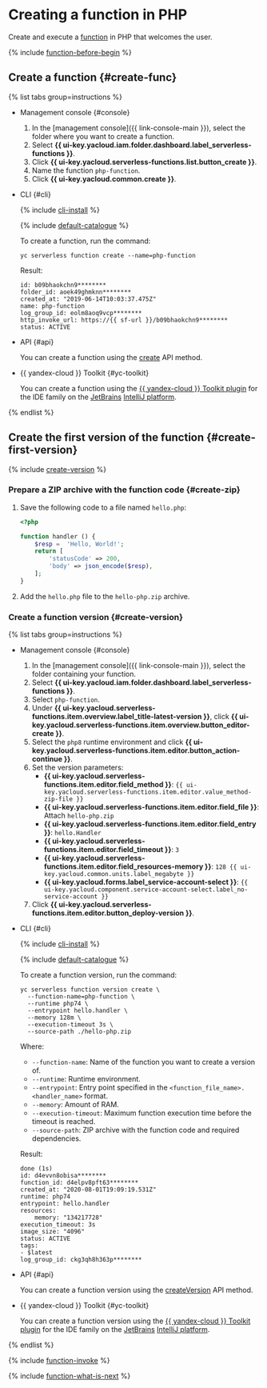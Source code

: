 # Creating a function in PHP

Create and execute a [function](../../concepts/function.md) in PHP that welcomes the user.

{% include [function-before-begin](../../../_includes/functions/function-before-begin.md) %}

## Create a function {#create-func}

{% list tabs group=instructions %}

- Management console {#console}

    1. In the [management console]({{ link-console-main }}), select the folder where you want to create a function.
    1. Select **{{ ui-key.yacloud.iam.folder.dashboard.label_serverless-functions }}**.
    1. Click **{{ ui-key.yacloud.serverless-functions.list.button_create }}**.
    1. Name the function `php-function`.
    1. Click **{{ ui-key.yacloud.common.create }}**.

- CLI {#cli}

    {% include [cli-install](../../../_includes/cli-install.md) %}

    {% include [default-catalogue](../../../_includes/default-catalogue.md) %}

    To create a function, run the command:

    ```
    yc serverless function create --name=php-function
    ```

    Result:

    ```
    id: b09bhaokchn9********
    folder_id: aoek49ghmknn********
    created_at: "2019-06-14T10:03:37.475Z"
    name: php-function
    log_group_id: eolm8aoq9vcp********
    http_invoke_url: https://{{ sf-url }}/b09bhaokchn9********
    status: ACTIVE
    ```

- API {#api}

    You can create a function using the [create](../../functions/api-ref/Function/create.md) API method.


- {{ yandex-cloud }} Toolkit {#yc-toolkit}

    You can create a function using the [{{ yandex-cloud }} Toolkit plugin](https://github.com/yandex-cloud/ide-plugin-jetbrains/blob/master/README.en.md) for the IDE family on the [JetBrains](https://www.jetbrains.com/) [IntelliJ platform](https://www.jetbrains.com/opensource/idea/).


{% endlist %}

## Create the first version of the function {#create-first-version}

{% include [create-version](../../../_includes/functions/create-version.md) %}

### Prepare a ZIP archive with the function code {#create-zip}

1. Save the following code to a file named `hello.php`:
   ```php
   <?php

   function handler () {
       $resp =  'Hello, World!';
       return [
           'statusCode' => 200,
           'body' => json_encode($resp),
       ];
   }
   ```

1. Add the `hello.php` file to the `hello-php.zip` archive.

### Create a function version {#create-version}

{% list tabs group=instructions %}

- Management console {#console}

    1. In the [management console]({{ link-console-main }}), select the folder containing your function.
    1. Select **{{ ui-key.yacloud.iam.folder.dashboard.label_serverless-functions }}**.
    1. Select `php-function`.
    1. Under **{{ ui-key.yacloud.serverless-functions.item.overview.label_title-latest-version }}**, click **{{ ui-key.yacloud.serverless-functions.item.overview.button_editor-create }}**.
    1. Select the `php8` runtime environment and click **{{ ui-key.yacloud.serverless-functions.item.editor.button_action-continue }}**.
    1. Set the version parameters:
        * **{{ ui-key.yacloud.serverless-functions.item.editor.field_method }}**: `{{ ui-key.yacloud.serverless-functions.item.editor.value_method-zip-file }}`
        * **{{ ui-key.yacloud.serverless-functions.item.editor.field_file }}**: Attach `hello-php.zip`
        * **{{ ui-key.yacloud.serverless-functions.item.editor.field_entry }}**: `hello.Handler`
        * **{{ ui-key.yacloud.serverless-functions.item.editor.field_timeout }}**: `3`
        * **{{ ui-key.yacloud.serverless-functions.item.editor.field_resources-memory }}**: `128 {{ ui-key.yacloud.common.units.label_megabyte }}`
        * **{{ ui-key.yacloud.forms.label_service-account-select }}**: `{{ ui-key.yacloud.component.service-account-select.label_no-service-account }}`
    1. Click **{{ ui-key.yacloud.serverless-functions.item.editor.button_deploy-version }}**.

- CLI {#cli}

    {% include [cli-install](../../../_includes/cli-install.md) %}

    {% include [default-catalogue](../../../_includes/default-catalogue.md) %}

    To create a function version, run the command:

    ```
    yc serverless function version create \
      --function-name=php-function \
      --runtime php74 \
      --entrypoint hello.handler \
      --memory 128m \
      --execution-timeout 3s \
      --source-path ./hello-php.zip
    ```

    Where:

    * `--function-name`: Name of the function you want to create a version of.
    * `--runtime`: Runtime environment.
    * `--entrypoint`: Entry point specified in the `<function_file_name>.<handler_name>` format.
    * `--memory`: Amount of RAM.
    * `--execution-timeout`: Maximum function execution time before the timeout is reached.
    * `--source-path`: ZIP archive with the function code and required dependencies.

    Result:

    ```
    done (1s)
    id: d4evvn8obisa********
    function_id: d4elpv8pft63********
    created_at: "2020-08-01T19:09:19.531Z"
    runtime: php74
    entrypoint: hello.handler
    resources:
        memory: "134217728"
    execution_timeout: 3s
    image_size: "4096"
    status: ACTIVE
    tags:
    - $latest
    log_group_id: ckg3qh8h363p********
    ```

- API {#api}

    You can create a function version using the [createVersion](../../functions/api-ref/Function/createVersion.md) API method.


- {{ yandex-cloud }} Toolkit {#yc-toolkit}

    You can create a function version using the [{{ yandex-cloud }} Toolkit plugin](https://github.com/yandex-cloud/ide-plugin-jetbrains/blob/master/README.en.md) for the IDE family on the [JetBrains](https://www.jetbrains.com/) [IntelliJ platform](https://www.jetbrains.com/opensource/idea/).


{% endlist %}

{% include [function-invoke](../../../_includes/functions/function-invoke-no-param.md) %}

{% include [function-what-is-next](../../../_includes/functions/function-what-is-next.md) %}